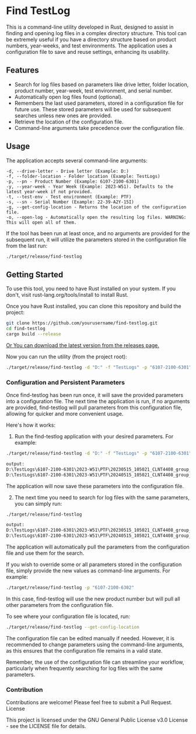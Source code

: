 # Find TestLog

This is a command-line utility developed in Rust, designed to assist in finding and opening log files in a complex directory structure. This tool can be extremely useful if you have a directory structure based on product numbers, year-weeks, and test environments. The application uses a configuration file to save and reuse settings, enhancing its usability.

## Features
- Search for log files based on parameters like drive letter, folder location, product number,  year-week, test environment, and serial number.
- Automatically open log files found (optional).
- Remembers the last used parameters, stored in a configuration file for future use. These stored parameters will be used for subsequent searches unless new ones are provided.
- Retrieve the location of the configuration file.
- Command-line arguments take precedence over the configuration file.

## Usage

The application accepts several command-line arguments:

    -d, --drive-letter - Drive letter (Example: D:)
    -f, --folder-location - Folder location (Example: TestLogs)
    -p, --pn - Product Number (Example: 6107-2100-6301)
    -y, --year-week - Year Week (Example: 2023-W51). Defaults to the latest year-week if not provided.
    -t, --test-env - Test environment (Example: PTF)
    -s, --sn - Serial Number (Example: 22-39-A2Y-15I)
    -g, --get-config-location - Returns the location of the configuration file.
    -o, --open-log - Automatically open the resulting log files. WARNING: This will open all of them.

If the tool has been run at least once, and no arguments are provided for the subsequent run, it will utilize the parameters stored in the configuration file from the last run:

```bash
./target/release/find-testlog
```

## Getting Started

To use this tool, you need to have Rust installed on your system. If you don't, visit rust-lang.org/tools/install to install Rust.

Once you have Rust installed, you can clone this repository and build the project:
```bash
git clone https://github.com/yourusername/find-testlog.git
cd find-testlog
cargo build --release
```

[Or You can download the latest version from the releases page.](https://github.com/Flixis/find_testlog/releases)


Now you can run the utility (from the project root):

```bash
./target/release/find-testlog -d "D:" -f "TestLogs" -p "6107-2100-6301" -y "2023-W51" -t "PTF" -s "22-39-A2Y-15I"
```

### Configuration and Persistent Parameters

Once find-testlog has been run once, it will save the provided parameters into a configuration file. The next time the application is run, if no arguments are provided, find-testlog will pull parameters from this configuration file, allowing for quicker and more convenient usage.

Here's how it works:

1. Run the find-testlog application with your desired parameters. For example:
```bash
./target/release/find-testlog -d "D:" -f "TestLogs" -p "6107-2100-6301" -y "2023-W51" -t "PTF" -s "22-39-A2Y-15I"

output:
D:\TestLogs\6107-2100-6301\2023-W51\PTF\20230515_105021_CLNT4408_group_0_22-39-A2Y-15I.log
D:\TestLogs\6107-2100-6301\2023-W51\PTF\20240515_105021_CLNT4408_group_0_22-39-A2Y-15I.log
```
The application will now save these parameters into the configuration file.

2. The next time you need to search for log files with the same parameters, you can simply run:

```bash
./target/release/find-testlog

output:
D:\TestLogs\6107-2100-6301\2023-W51\PTF\20230515_105021_CLNT4408_group_0_22-39-A2Y-15I.log
D:\TestLogs\6107-2100-6301\2023-W51\PTF\20240515_105021_CLNT4408_group_0_22-39-A2Y-15I.log
```    
The application will automatically pull the parameters from the configuration file and use them for the search.

If you wish to override some or all parameters stored in the configuration file, simply provide the new values as command-line arguments. For example:

```bash
./target/release/find-testlog -p "6107-2100-6302"
```
In this case, find-testlog will use the new product number but will pull all other parameters from the configuration file.

To see where your configuration file is located, run:

```bash
./target/release/find-testlog --get-config-location
```

The configuration file can be edited manually if needed. However, it is recommended to change parameters using the command-line arguments, as this ensures that the configuration file remains in a valid state.

Remember, the use of the configuration file can streamline your workflow, particularly when frequently searching for log files with the same parameters.

### Contribution

Contributions are welcome! Please feel free to submit a Pull Request.
License

This project is licensed under the GNU General Public License v3.0 License - see the LICENSE file for details.

